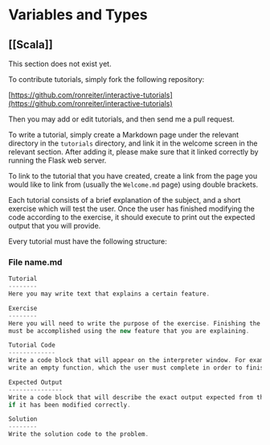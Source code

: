# Variables and Types
[[Scala]]
---

This section does not exist yet.

To contribute tutorials, simply fork the following repository:

[https://github.com/ronreiter/interactive-tutorials](https://github.com/ronreiter/interactive-tutorials)

Then you may add or edit tutorials, and then send me a pull request.

To write a tutorial, simply create a Markdown page under the relevant directory in the `tutorials` directory, and link it in the welcome screen in the relevant section. After adding it, please make sure that it linked correctly by running the Flask web server.

To link to the tutorial that you have created, create a link from the page you would like to link from (usually the `Welcome.md` page) using double brackets.

Each tutorial consists of a brief explanation of the subject, and a short exercise which will test the user. Once the user has finished modifying the code according to the exercise, it should execute to print out the expected output that you will provide.

Every tutorial must have the following structure:

### File name.md

```scala
Tutorial
--------
Here you may write text that explains a certain feature.

Exercise
--------
Here you will need to write the purpose of the exercise. Finishing the exercise correctly
must be accomplished using the new feature that you are explaining.

Tutorial Code
-------------
Write a code block that will appear on the interpreter window. For example, you may
write an empty function, which the user must complete in order to finish the exercise.

Expected Output
---------------
Write a code block that will describe the exact output expected from the modified code,
if it has been modified correctly.

Solution
--------
Write the solution code to the problem.
```